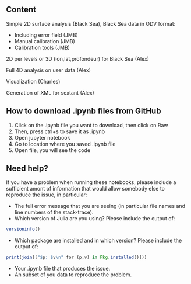 ## Content

Simple 2D surface analysis (Black Sea), Black Sea data in ODV format:
* Including error field (JMB)
* Manual calibration (JMB)
* Calibration tools (JMB)

2D per levels or 3D (lon,lat,profondeur) for Black Sea (Alex)

Full 4D analysis on user data (Alex)

Visualization (Charles)

Generation of XML for sextant (Alex)


## How to download .ipynb files from GitHub

1. Click on the .ipynb file you want to download, then click on Raw
2. Then, press ctrl+s to save it as .ipynb
3. Open jupyter notebook
4. Go to location where you saved .ipynb file
5. Open file, you will see the code


## Need help?

If you have a problem when running these notebooks, please include a sufficient amont of information that would allow somebody else to reproduce the issue, in particular:

* The full error message that you are seeing (in particular file names and line numbers of the stack-trace).
* Which version of Julia are you using? Please include the output of:

```julia
versioninfo()
```
* Which package are installed and in which version? Please include the output of:

```julia
print(join(["$p: $v\n" for (p,v) in Pkg.installed()]))
```
* Your .ipynb file that produces the issue.
* An subset of you data to reproduce the problem.
